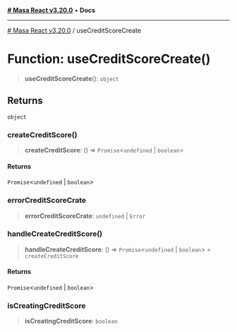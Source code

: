 [**# Masa React v3.20.0**](../README.md) • **Docs**

***

[# Masa React v3.20.0](../globals.md) / useCreditScoreCreate

# Function: useCreditScoreCreate()

> **useCreditScoreCreate**(): `object`

## Returns

`object`

### createCreditScore()

> **createCreditScore**: () => `Promise`\<`undefined` \| `boolean`\>

#### Returns

`Promise`\<`undefined` \| `boolean`\>

### errorCreditScoreCrate

> **errorCreditScoreCrate**: `undefined` \| `Error`

### handleCreateCreditScore()

> **handleCreateCreditScore**: () => `Promise`\<`undefined` \| `boolean`\> = `createCreditScore`

#### Returns

`Promise`\<`undefined` \| `boolean`\>

### isCreatingCreditScore

> **isCreatingCreditScore**: `boolean`
